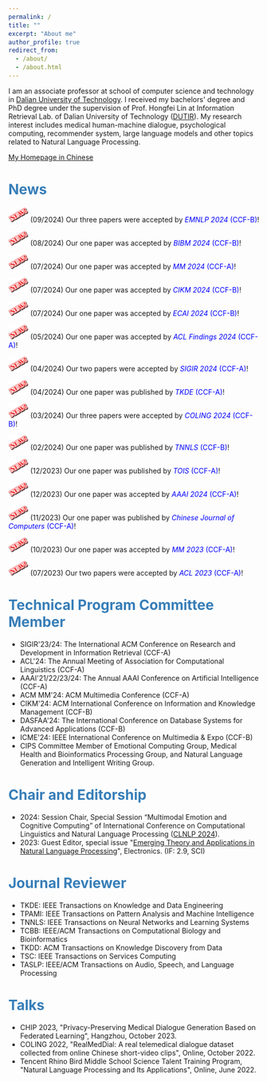 ```yaml
---
permalink: /
title: ""
excerpt: "About me"
author_profile: true
redirect_from: 
  - /about/
  - /about.html
---
```


I am an associate professor at school of computer science and technology in [Dalian University of Technology](https://en.dlut.edu.cn/). I received my bachelors' degree and PhD degree under the supervision of Prof. Hongfei Lin at Information Retrieval Lab. of Dalian University of Technology ([DUTIR](http://ir.dlut.edu.cn/)). My research interest includes medical human-machine dialogue, psychological computing, recommender system, large language models and other topics related to Natural Language Processing.

[My Homepage in Chinese](http://faculty.dlut.edu.cn/xubo1/zh_CN/index.htm)

# <span style="color:rgb(55, 126, 184);">News</span>
<img src="/images/new.png" alt="aaa" width="40" height="30"> (09/2024) Our three papers were accepted by <span style="color:blue;">_EMNLP 2024_ (CCF-B)</span>!

<img src="/images/new.png" alt="aaa" width="40" height="30"> (08/2024) Our one paper was accepted by <span style="color:blue;">_BIBM 2024_ (CCF-B)</span>!

<img src="/images/new.png" alt="aaa" width="40" height="30"> (07/2024) Our one paper was accepted by <span style="color:blue;">_MM 2024_ (CCF-A)</span>!

<img src="/images/new.png" alt="aaa" width="40" height="30"> (07/2024) Our one paper was accepted by <span style="color:blue;">_CIKM 2024_ (CCF-B)</span>!

<img src="/images/new.png" alt="aaa" width="40" height="30"> (07/2024) Our one paper was accepted by <span style="color:blue;">_ECAI 2024_ (CCF-B)</span>!

<img src="/images/new.png" alt="aaa" width="40" height="30"> (05/2024) Our one paper was accepted by <span style="color:blue;">_ACL Findings 2024_ (CCF-A)</span>!

<img src="/images/new.png" alt="aaa" width="40" height="30"> (04/2024) Our two papers were accepted by <span style="color:blue;">_SIGIR 2024_ (CCF-A)</span>!

<img src="/images/new.png" alt="aaa" width="40" height="30"> (04/2024) Our one paper was published by <span style="color:blue;">_TKDE_ (CCF-A)</span>!

<img src="/images/new.png" alt="aaa" width="40" height="30"> (03/2024) Our three papers were accepted by <span style="color:blue;">_COLING 2024_ (CCF-B)</span>!

<img src="/images/new.png" alt="aaa" width="40" height="30"> (02/2024) Our one paper was published by <span style="color:blue;">_TNNLS_ (CCF-B)</span>!

<img src="/images/new.png" alt="aaa" width="40" height="30"> (12/2023) Our one paper was published by <span style="color:blue;">_TOIS_ (CCF-A)</span>!

<img src="/images/new.png" alt="aaa" width="40" height="30"> (12/2023) Our one paper was accepted by <span style="color:blue;">_AAAI 2024_ (CCF-A)</span>!

<img src="/images/new.png" alt="aaa" width="40" height="30"> (11/2023) Our one paper was published by <span style="color:blue;">_Chinese Journal of Computers_ (CCF-A)</span>!

<img src="/images/new.png" alt="aaa" width="40" height="30"> (10/2023) Our one paper was accepted by <span style="color:blue;">_MM 2023_ (CCF-A)</span>!

<img src="/images/new.png" alt="aaa" width="40" height="30"> (07/2023) Our two papers were accepted by <span style="color:blue;">_ACL 2023_ (CCF-A)</span>!

# <span style="color:rgb(55, 126, 184);">Technical Program Committee Member</span>
- SIGIR'23/24: The International ACM Conference on Research and Development in Information Retrieval (CCF-A)
- ACL'24: The Annual Meeting of Association for Computational Linguistics (CCF-A)
- AAAI'21/22/23/24: The Annual AAAI Conference on Artificial Intelligence (CCF-A)
- ACM MM'24: ACM Multimedia Conference (CCF-A)
- CIKM'24: ACM International Conference on Information and Knowledge Management (CCF-B)
- DASFAA'24: The International Conference on Database Systems for Advanced Applications (CCF-B)
- ICME'24: IEEE International Conference on Multimedia & Expo (CCF-B)
- CIPS Committee Member of Emotional Computing Group, Medical Health and Bioinformatics Processing Group, and Natural Language Generation and Intelligent Writing Group.

# <span style="color:rgb(55, 126, 184);">Chair and Editorship</span>
- 2024: Session Chair, Special Session “Multimodal Emotion and Cognitive Computing” of International Conference on Computational Linguistics and Natural Language Processing ([CLNLP 2024](https://www.clnlp.org/)).
- 2023: Guest Editor, special issue "[Emerging Theory and Applications in Natural Language Processing](https://www.mdpi.com/journal/electronics/special_issues/2ULAZT544Q)", Electronics. (IF: 2.9, SCI)

# <span style="color:rgb(55, 126, 184);">Journal Reviewer</span>
- TKDE: IEEE Transactions on Knowledge and Data Engineering
- TPAMI: IEEE Transactions on Pattern Analysis and Machine Intelligence
- TNNLS: IEEE Transactions on Neural Networks and Learning Systems
- TCBB: IEEE/ACM Transactions on Computational Biology and Bioinformatics
- TKDD: ACM Transactions on Knowledge Discovery from Data
- TSC: IEEE Transactions on Services Computing
- TASLP: IEEE/ACM Transactions on Audio, Speech, and Language Processing

# <span style="color:rgb(55, 126, 184);">Talks</span>
- CHIP 2023, "Privacy-Preserving Medical Dialogue Generation Based on Federated Learning", Hangzhou, October 2023. 
- COLING 2022, "RealMedDial: A real telemedical dialogue dataset collected from online Chinese short-video clips", Online, October 2022.
- Tencent Rhino Bird Middle School Science Talent Training Program, "Natural Language Processing and Its Applications", Online, June 2022.
